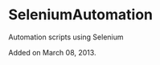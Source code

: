 SeleniumAutomation
=======================

Automation scripts using Selenium

Added on March 08, 2013.
